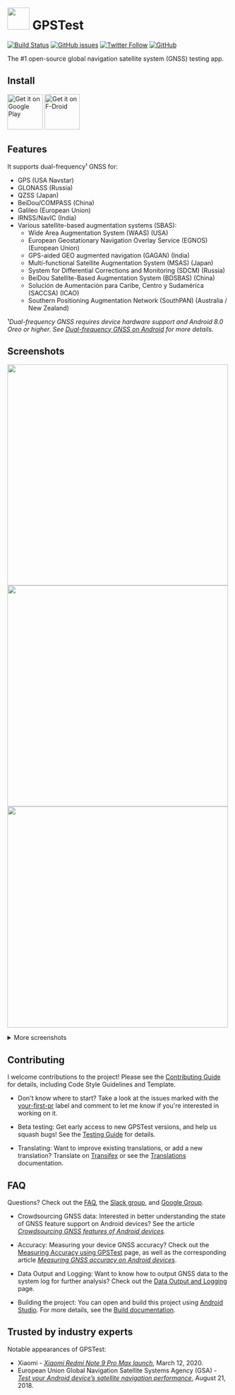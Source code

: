 # <img src="/icons/ic_launcher-playstore.png" width="50"/> GPSTest 
[![Build Status](https://github.com/barbeau/gpstest/actions/workflows/android.yml/badge.svg)](https://github.com/barbeau/gpstest/actions/workflows/android.yml) 
[![GitHub issues](https://img.shields.io/github/issues/barbeau/gpstest?color=red)](https://github.com/barbeau/gpstest/issues)
[![Twitter Follow](https://img.shields.io/twitter/follow/sjbarbeau.svg?style=social&label=Follow)](https://twitter.com/sjbarbeau)
[![GitHub](https://img.shields.io/github/license/barbeau/gpstest)](/LICENSE)

The #1 open-source global navigation satellite system (GNSS) testing app.

## Install

[<img src="https://play.google.com/intl/en_us/badges/images/generic/en-play-badge.png" alt="Get it on Google Play" height="80">](https://play.google.com/store/apps/details?id=com.android.gpstest)
[<img src="https://fdroid.gitlab.io/artwork/badge/get-it-on.png" alt="Get it on F-Droid" height="80">](https://f-droid.org/packages/com.android.gpstest.osmdroid/)

## Features

It supports dual-frequency¹ GNSS for:

* GPS (USA Navstar)
* GLONASS (Russia)
* QZSS (Japan)
* BeiDou/COMPASS (China)
* Galileo (European Union)
* IRNSS/NavIC (India)
* Various satellite-based augmentation systems (SBAS):
    * Wide Area Augmentation System (WAAS) (USA)
    * European Geostationary Navigation Overlay Service (EGNOS) (European Union)
    * GPS-aided GEO augmented navigation (GAGAN) (India)
    * Multi-functional Satellite Augmentation System (MSAS) (Japan)
    * System for Differential Corrections and Monitoring (SDCM) (Russia)
    * BeiDou Satellite-Based Augmentation System (BDSBAS) (China)
    * Soluciόn de Aumentaciόn para Caribe, Centro y Sudamérica (SACCSA) (ICAO)
    * Southern Positioning Augmentation Network (SouthPAN) (Australia / New Zealand)
    
¹*Dual-frequency GNSS requires device hardware support and Android 8.0 Oreo or higher. See [Dual-frequency GNSS on Android](https://medium.com/@sjbarbeau/dual-frequency-gnss-on-android-devices-152b8826e1c) for more details.*

</details>

## Screenshots
<img src="/fastlane/metadata/android/en-US/images/phoneScreenshots/1.png" height="500"> <img src="/fastlane/metadata/android/en-US/images/phoneScreenshots/2.png" height="500"> <img src="/fastlane/metadata/android/en-US/images/phoneScreenshots/3.png" height="500">

<details>
  <summary>More screenshots</summary>
  
<img src="/fastlane/metadata/android/en-US/images/phoneScreenshots/4.jpg" height="500"> <img src="/fastlane/metadata/android/en-US/images/phoneScreenshots/5.png" height="500"> <img src="/fastlane/metadata/android/en-US/images/phoneScreenshots/6.jpg" height="500"> <img src="/fastlane/metadata/android/en-US/images/phoneScreenshots/7.png" height="500"> <img src="/fastlane/metadata/android/en-US/images/phoneScreenshots/8.jpg" height="500">
  
</details>

## Contributing

I welcome contributions to the project!  Please see the [Contributing Guide](.github/CONTRIBUTING.md) for details, including Code Style Guidelines and Template.

- Don't know where to start?  Take a look at the issues marked with the [your-first-pr](https://github.com/barbeau/gpstest/labels/your-first-pr) label and comment to let me know if you're interested in working on it.

- Beta testing: Get early access to new GPSTest versions, and help us squash bugs! See the [Testing Guide](BETA_TESTING.md) for details.

- Translating: Want to improve existing translations, or add a new translation?  Translate on [Transifex](https://www.transifex.com/sean-barbeau/gpstest-android/dashboard/) or see the [Translations](/TRANSLATIONS.md) documentation.

## FAQ

Questions?  Check out the [FAQ](FAQ.md), the [Slack group](https://gpstest-android.herokuapp.com/), and [Google Group](https://groups.google.com/forum/#!forum/gpstest_android).

- Crowdsourcing GNSS data: Interested in better understanding the state of GNSS feature support on Android devices? See the article [*Crowdsourcing GNSS features of Android devices*](https://barbeau.medium.com/crowdsourcing-gnss-capabilities-of-android-devices-d4228645cf25).

- Accuracy: Measuring your device GNSS accuracy? Check out the [Measuring Accuracy using GPSTest](ACCURACY.md) page, as well as the corresponding article [*Measuring GNSS accuracy on Android devices*](https://medium.com/@sjbarbeau/measuring-gnss-accuracy-on-android-devices-6824492a1389).

- Data Output and Logging: Want to know how to output GNSS data to the system log for further analysis?  Check out the [Data Output and Logging](LOGGING.md) page.

- Building the project: You can open and build this project using [Android Studio](https://developer.android.com/studio).  For more details, see the [Build documentation](BUILD.MD).

## Trusted by industry experts

Notable appearances of GPSTest:

* Xiaomi - [*Xiaomi Redmi Note 9 Pro Max launch*](https://youtu.be/Y_5cfCZBOV4?t=3035), March 12, 2020.
* European Union Global Navigation Satellite Systems Agency (GSA) - [*Test your Android device’s satellite navigation performance*](https://www.gsa.europa.eu/newsroom/news/test-your-android-device-s-satellite-navigation-performance), August 21, 2018.
